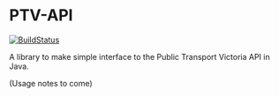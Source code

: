 # PTV-API
[![BuildStatus](https://travis-ci.org/Skorpus/PTV-API.svg?branch=master)](https://travis-ci.org/Skorpus/PTV-API)

A library to make simple interface to the Public Transport Victoria API in Java.

(Usage notes to come)
